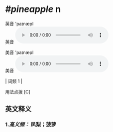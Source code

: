# ***\#pineapple*** n
英音 'paɪnæpl  
英音
<audio src="./media/pineapple-B.aac" controls="controls"></audio>

美音 'paɪnæpl  
美音
<audio src="./media/pineapple.aac" controls="controls"></audio>



| 词频 1 |  

用法点拨  [C]

英文释义
---
### 1.*高义频：* **凤梨；菠萝**  


